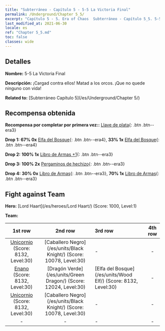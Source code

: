 ```yaml
---
title: "Subterráneo - Capítulo 5 - 5-5 La Victoria Final"
permalink: /Underground/Chapter 5_5/
excerpt: "Capítulo 5 - 5. Era of Chaos  Subterráneo - Capítulo 5_5. 5-5 La Victoria Final"
last_modified_at: 2021-06-30
locale: es
ref: "Chapter 5_5.md"
toc: false
classes: wide
---
```


## Detalles

 **Nombre:** 5-5 La Victoria Final

 **Descripción:** ¡Cargad contra ellos! Matad a los orcos. ¡Que no quede ninguno con vida!

 **Related to:** [Subterráneo Capítulo 5](/es/Underground/Chapter 5/)

## Recompensa obtenida

 **Recompensa por completar por primera vez::** [Llave de plata](/ItemsES/con_693/){: .btn .btn--era3}

 **Drop 1:** **67% 0x** [Elfa del Bosque](/ItemsES/unt_201/){: .btn .btn--era4}, **33% 1x** [Elfa del Bosque](/ItemsES/unt_201/){: .btn .btn--era4}

 **Drop 2:** **100% 1x** [Libro de Armas +1](/ItemsES/mat_25/){: .btn .btn--era3}

 **Drop 3:** **100% 2x** [Pergaminos de hechizo](/ItemsES/con_694/){: .btn .btn--era3}

 **Drop 4:** **30% 0x** [Libro de Armas](/ItemsES/mat_18/){: .btn .btn--era3}, **70% 1x** [Libro de Armas](/ItemsES/mat_18/){: .btn .btn--era3}


## Fight against Team
 **Hero:** [Lord Haart](/es/heroes/Lord Haart/) (Score: 1000, Level:1)

 **Team:**


  | 1st row | 2nd row | 3rd row | 4th row |
  |:----:|:----:|:----|:----:|
  | [Unicornio](/es/units/Unicorn/) (Score: 8132, Level:30)  | [Caballero Negro](/es/units/Black Knight/) (Score: 10078, Level:30)  | - | - |
  | [Enano](/es/units/Dwarf/) (Score: 8132, Level:30)  | [Dragón Verde](/es/units/Green Dragon/) (Score: 12024, Level:30)  | [Elfa del Bosque](/es/units/Wood Elf/) (Score: 8132, Level:30)  | - |
  | [Unicornio](/es/units/Unicorn/) (Score: 8132, Level:30)  | [Caballero Negro](/es/units/Black Knight/) (Score: 10078, Level:30)  | - | - |
  | - | - | - | - |


